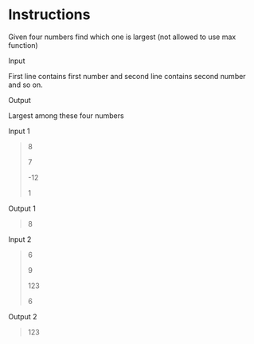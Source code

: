 # Instructions

Given four numbers find which one is largest (not allowed to use max function)

Input

First line contains first number and second line contains second number and so on.

Output

Largest among these four numbers

Input 1

>8
>
>7
>
>-12
>
>1

Output 1

>8

Input 2

>6
>
>9
>
>123
>
>6

Output 2

>123
